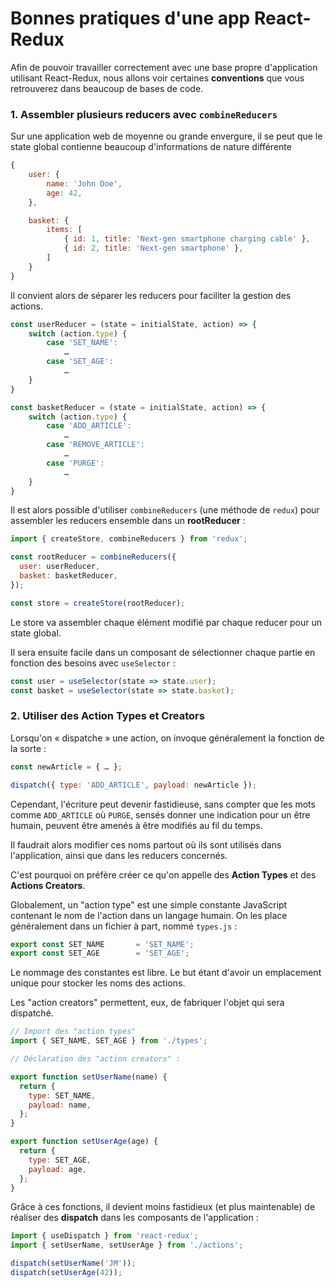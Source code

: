 # Bonnes pratiques d'une app React-Redux

Afin de pouvoir travailler correctement avec une base propre d'application utilisant React-Redux, nous allons voir certaines **conventions** que vous retrouverez dans beaucoup de bases de code.

### 1. Assembler plusieurs reducers avec `combineReducers`

Sur une application web de moyenne ou grande envergure, il se peut que le state global contienne beaucoup d'informations de nature différente

```js
{
    user: {
        name: 'John Doe',
        age: 42,
    },

    basket: {
        items: [
            { id: 1, title: 'Next-gen smartphone charging cable' },
            { id: 2, title: 'Next-gen smartphone' },
        ]
    }
}
```

Il convient alors de séparer les reducers pour faciliter la gestion des actions.

```js
const userReducer = (state = initialState, action) => {
    switch (action.type) {
        case 'SET_NAME':
            …
        case 'SET_AGE':
            …
    }
}
```
```js
const basketReducer = (state = initialState, action) => {
    switch (action.type) {
        case 'ADD_ARTICLE':
            …
        case 'REMOVE_ARTICLE':
            …
        case 'PURGE':
            …
    }
}
```

Il est alors possible d'utiliser `combineReducers` (une méthode de `redux`) pour assembler les reducers ensemble dans un **rootReducer** :

```js
import { createStore, combineReducers } from 'redux';

const rootReducer = combineReducers({
  user: userReducer,
  basket: basketReducer,
});

const store = createStore(rootReducer);
```

Le store va assembler chaque élément modifié par chaque reducer pour un state global.

Il sera ensuite facile dans un composant de sélectionner chaque partie en fonction des besoins avec `useSelector` :

```js
const user = useSelector(state => state.user);
const basket = useSelector(state => state.basket);
```

### 2. Utiliser des Action Types et Creators

Lorsqu'on « dispatche » une action, on invoque généralement la fonction de la sorte :

```js
const newArticle = { … };

dispatch({ type: 'ADD_ARTICLE', payload: newArticle });
```

Cependant, l'écriture peut devenir fastidieuse, sans compter que les mots comme `ADD_ARTICLE` où `PURGE`, sensés donner une indication pour un être humain, peuvent être amenés à être modifiés au fil du temps.

Il faudrait alors modifier ces noms partout où ils sont utilisés dans l'application, ainsi que dans les reducers concernés.

C'est pourquoi on préfère créer ce qu'on appelle des **Action Types** et des **Actions Creators**.

Globalement, un "action type" est une simple constante JavaScript contenant le nom de l'action dans un langage humain. On les place généralement dans un fichier à part, nommé `types.js` :

```js
export const SET_NAME       = 'SET_NAME';
export const SET_AGE        = 'SET_AGE';
```

Le nommage des constantes est libre. Le but étant d'avoir un emplacement unique pour stocker les noms des actions.

Les "action creators" permettent, eux, de fabriquer l'objet qui sera dispatché.

```js
// Import des "action types"
import { SET_NAME, SET_AGE } from './types';

// Déclaration des "action creators" :

export function setUserName(name) {
  return {
    type: SET_NAME,
    payload: name,
  };
}

export function setUserAge(age) {
  return {
    type: SET_AGE,
    payload: age,
  };
}
```

Grâce à ces fonctions, il devient moins fastidieux (et plus maintenable) de réaliser des **dispatch** dans les composants de l'application :

```js
import { useDispatch } from 'react-redux';
import { setUserName, setUserAge } from './actions';

dispatch(setUserName('JM'));
dispatch(setUserAge(42));
```